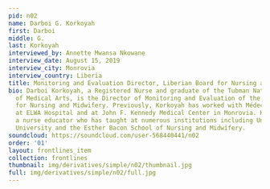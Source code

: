 ```yaml
---
pid: n02
name: Darboi G. Korkoyah
first: Darboi
middle: G.
last: Korkoyah
interviewed_by: Annette Mwansa Nkowane
interview_date: August 15, 2019
interview_city: Monrovia
interview_country: Liberia
title: Monitoring and Evaluation Director, Liberian Board for Nursing and Midwifery
bio: Darboi Korkoyah, a Registered Nurse and graduate of the Tubman National Institute
  of Medical Arts, is the Director of Monitoring and Evaluation of the Liberian Board
  for Nursing and Midwifery. Previously, Korkoyah has worked with Médecins Sans Frontières,
  at ELWA Hospital and at John F. Kennedy Medical Center in Monrovia. Korkoyah is
  a nurse educator who has taught at numerous institutions including United Methodist
  University and the Esther Bacon School of Nursing and Midwifery.
soundcloud: https://soundcloud.com/user-568440441/n02
order: '01'
layout: frontlines_item
collection: frontlines
thumbnail: img/derivatives/simple/n02/thumbnail.jpg
full: img/derivatives/simple/n02/full.jpg
---
```

